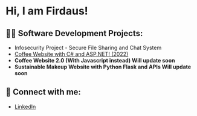 <h1>Hi, I am Firdaus! </h1>

<h2>👨‍💻 Software Development Projects:</h2>

- Infosecurity Project - Secure File Sharing and Chat System
- [Coffee Website with C# and ASP.NET! (2022)](https://github.com/FirdausHisham/CoffeeWebsite2022)
- <b>Coffee Website 2.0 (With Javascript instead) Will update soon</b>
- <b>Sustainable Makeup Website with Python Flask and APIs Will update soon</b>

<h2> 🤳 Connect with me:</h2>

- [LinkedIn](https://www.linkedin.com/in/muhammad-firdaus-bin-hisham-574a11225?lipi=urn%3Ali%3Apage%3Ad_flagship3_profile_view_base_contact_details%3Bh%2FmUxva2RP66q8qmlzlunA%3D%3D)



<!--
Here are some ideas to get you started:

- 🔭 I’m currently working on ...
- 🌱 I’m currently learning ...
- 👯 I’m looking to collaborate on ...
- 🤔 I’m looking for help with ...
- 💬 Ask me about ...
- 📫 How to reach me: ...
- 😄 Pronouns: ...
- ⚡ Fun fact: ...
-->
